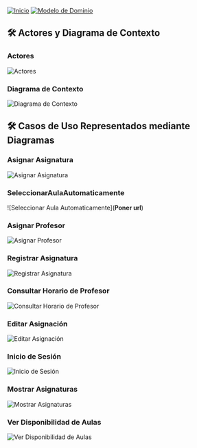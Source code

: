 [![Inicio](https://img.shields.io/badge/Inicio-blue?style=for-the-badge)](https://github.com/srgiom/24-25-IdSw1-SDR/tree/main)
[![Modelo de Dominio](https://img.shields.io/badge/Modelo%20de%20Dominio-blue?style=for-the-badge)](https://github.com/srgiom/24-25-IdSw1-SDR/tree/main/modeloDelDominio)

## 🛠️ **Actores y Diagrama de Contexto**

### Actores
![Actores](https://github.com/srgiom/24-25-IdSw1-SDR/raw/main/casosDeUso/actores/actores.png)

### Diagrama de Contexto
![Diagrama de Contexto](https://github.com/srgiom/24-25-IdSw1-SDR/raw/main/casosDeUso/diagramaDeContexto/DiagramaDeContexto.svg)

## 🛠️ Casos de Uso Representados mediante Diagramas

### Asignar Asignatura
![Asignar Asignatura](https://github.com/srgiom/24-25-IdSw1-SDR/raw/main/casosDeUso/imagenes/AsignarAsignatura.svg)

### SeleccionarAulaAutomaticamente
![Seleccionar Aula Automaticamente](**Poner url**)

### Asignar Profesor
![Asignar Profesor](https://github.com/srgiom/24-25-IdSw1-SDR/raw/main/casosDeUso/imagenes/AsignarProfesor.svg)

### Registrar Asignatura
![Registrar Asignatura](https://raw.githubusercontent.com/joaquin-codes/24-25-IdSw1-SDR-Joaquin/df2a9c319c91cfefe8ee826226410e20cf3d8f19/casosDeUso/imagenes/RegistrarAsignatura.svg)

### Consultar Horario de Profesor
![Consultar Horario de Profesor](https://github.com/srgiom/24-25-IdSw1-SDR/raw/main/casosDeUso/imagenes/ConsultarHorarioProfesor.svg)

### Editar Asignación
![Editar Asignación](https://github.com/srgiom/24-25-IdSw1-SDR/raw/main/casosDeUso/imagenes/EditarAsignación.svg)

### Inicio de Sesión
![Inicio de Sesión](https://raw.githubusercontent.com/joaquin-codes/24-25-IdSw1-SDR-Joaquin/df2a9c319c91cfefe8ee826226410e20cf3d8f19/casosDeUso/imagenes/IniciarSesi%C3%B3n.svg)

### Mostrar Asignaturas
![Mostrar Asignaturas](https://github.com/srgiom/24-25-IdSw1-SDR/raw/main/casosDeUso/imagenes/MostrarAsignaturas.svg)

### Ver Disponibilidad de Aulas
![Ver Disponibilidad de Aulas](https://github.com/srgiom/24-25-IdSw1-SDR/raw/main/casosDeUso/imagenes/VerDisponibilidadAulas.svg)
